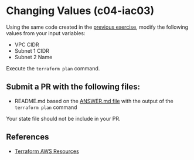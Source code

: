 # Changing Values (c04-iac03)

Using the same code created in the [previous exercise](../c04-iac02), modify the following values from your input variables:
- VPC CIDR
- Subnet 1 CIDR
- Subnet 2 Name

Execute the `terraform plan` command.

## Submit a PR with the following files:
- README.md based on the [ANSWER.md file](ANSWER.md) with the output of the `terraform plan` command

Your state file should not be include in your PR.

## References
- [Terraform AWS Resources](https://www.terraform.io/docs/providers/aws/index.html)
